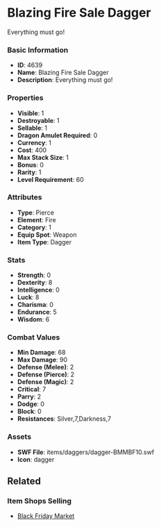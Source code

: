 # Blazing Fire Sale Dagger

Everything must go!

### Basic Information

- **ID**: 4639
- **Name**: Blazing Fire Sale Dagger
- **Description**: Everything must go!

### Properties

- **Visible**: 1
- **Destroyable**: 1
- **Sellable**: 1
- **Dragon Amulet Required**: 0
- **Currency**: 1
- **Cost**: 400
- **Max Stack Size**: 1
- **Bonus**: 0
- **Rarity**: 1
- **Level Requirement**: 60

### Attributes

- **Type**: Pierce
- **Element**: Fire
- **Category**: 1
- **Equip Spot**: Weapon
- **Item Type**: Dagger

### Stats

- **Strength**: 0
- **Dexterity**: 8
- **Intelligence**: 0
- **Luck**: 8
- **Charisma**: 0
- **Endurance**: 5
- **Wisdom**: 6

### Combat Values

- **Min Damage**: 68
- **Max Damage**: 90
- **Defense (Melee)**: 2
- **Defense (Pierce)**: 2
- **Defense (Magic)**: 2
- **Critical**: 7
- **Parry**: 2
- **Dodge**: 0
- **Block**: 0
- **Resistances**: Silver,7,Darkness,7

### Assets

- **SWF File**: items/daggers/dagger-BMMBF10.swf
- **Icon**: dagger

## Related

### Item Shops Selling

- [Black Friday Market](../item-shops/163-black-friday-market.md)

